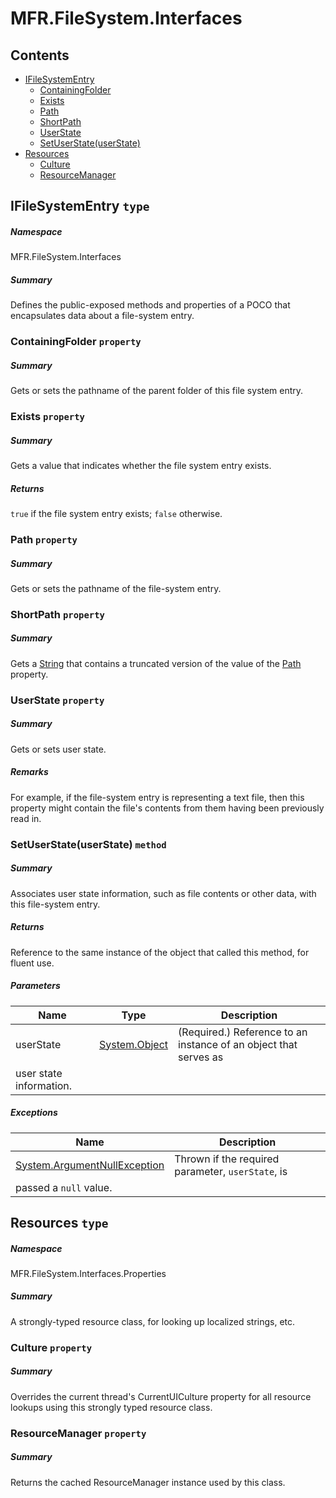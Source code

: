 <a name='assembly'></a>
# MFR.FileSystem.Interfaces

## Contents

- [IFileSystemEntry](#T-MFR-FileSystem-Interfaces-IFileSystemEntry 'MFR.FileSystem.Interfaces.IFileSystemEntry')
  - [ContainingFolder](#P-MFR-FileSystem-Interfaces-IFileSystemEntry-ContainingFolder 'MFR.FileSystem.Interfaces.IFileSystemEntry.ContainingFolder')
  - [Exists](#P-MFR-FileSystem-Interfaces-IFileSystemEntry-Exists 'MFR.FileSystem.Interfaces.IFileSystemEntry.Exists')
  - [Path](#P-MFR-FileSystem-Interfaces-IFileSystemEntry-Path 'MFR.FileSystem.Interfaces.IFileSystemEntry.Path')
  - [ShortPath](#P-MFR-FileSystem-Interfaces-IFileSystemEntry-ShortPath 'MFR.FileSystem.Interfaces.IFileSystemEntry.ShortPath')
  - [UserState](#P-MFR-FileSystem-Interfaces-IFileSystemEntry-UserState 'MFR.FileSystem.Interfaces.IFileSystemEntry.UserState')
  - [SetUserState(userState)](#M-MFR-FileSystem-Interfaces-IFileSystemEntry-SetUserState-System-Object- 'MFR.FileSystem.Interfaces.IFileSystemEntry.SetUserState(System.Object)')
- [Resources](#T-MFR-FileSystem-Interfaces-Properties-Resources 'MFR.FileSystem.Interfaces.Properties.Resources')
  - [Culture](#P-MFR-FileSystem-Interfaces-Properties-Resources-Culture 'MFR.FileSystem.Interfaces.Properties.Resources.Culture')
  - [ResourceManager](#P-MFR-FileSystem-Interfaces-Properties-Resources-ResourceManager 'MFR.FileSystem.Interfaces.Properties.Resources.ResourceManager')

<a name='T-MFR-FileSystem-Interfaces-IFileSystemEntry'></a>
## IFileSystemEntry `type`

##### Namespace

MFR.FileSystem.Interfaces

##### Summary

Defines the public-exposed methods and properties of a POCO that
encapsulates data about a file-system entry.

<a name='P-MFR-FileSystem-Interfaces-IFileSystemEntry-ContainingFolder'></a>
### ContainingFolder `property`

##### Summary

Gets or sets the pathname of the parent folder of this file system entry.

<a name='P-MFR-FileSystem-Interfaces-IFileSystemEntry-Exists'></a>
### Exists `property`

##### Summary

Gets a value that indicates whether the file system entry exists.

##### Returns

`true` if the file system entry exists;
`false` otherwise.

<a name='P-MFR-FileSystem-Interfaces-IFileSystemEntry-Path'></a>
### Path `property`

##### Summary

Gets or sets the pathname of the file-system entry.

<a name='P-MFR-FileSystem-Interfaces-IFileSystemEntry-ShortPath'></a>
### ShortPath `property`

##### Summary

Gets a [String](http://msdn.microsoft.com/query/dev14.query?appId=Dev14IDEF1&l=EN-US&k=k:System.String 'System.String') that contains a truncated version of the
value of the [Path](#P-MFR-FileSystem-FileSystemEntry-Path 'MFR.FileSystem.FileSystemEntry.Path') property.

<a name='P-MFR-FileSystem-Interfaces-IFileSystemEntry-UserState'></a>
### UserState `property`

##### Summary

Gets or sets user state.

##### Remarks

For example, if the file-system entry is representing a text file,
then this property might contain the file's contents from them
having been previously read in.

<a name='M-MFR-FileSystem-Interfaces-IFileSystemEntry-SetUserState-System-Object-'></a>
### SetUserState(userState) `method`

##### Summary

Associates user state information, such as file contents or other
data, with this file-system entry.

##### Returns

Reference to the same instance of the object that called this
method, for fluent use.

##### Parameters

| Name | Type | Description |
| ---- | ---- | ----------- |
| userState | [System.Object](http://msdn.microsoft.com/query/dev14.query?appId=Dev14IDEF1&l=EN-US&k=k:System.Object 'System.Object') | (Required.) Reference to an instance of an object that serves as
user state information. |

##### Exceptions

| Name | Description |
| ---- | ----------- |
| [System.ArgumentNullException](http://msdn.microsoft.com/query/dev14.query?appId=Dev14IDEF1&l=EN-US&k=k:System.ArgumentNullException 'System.ArgumentNullException') | Thrown if the required parameter, `userState`, is
passed a `null` value. |

<a name='T-MFR-FileSystem-Interfaces-Properties-Resources'></a>
## Resources `type`

##### Namespace

MFR.FileSystem.Interfaces.Properties

##### Summary

A strongly-typed resource class, for looking up localized strings, etc.

<a name='P-MFR-FileSystem-Interfaces-Properties-Resources-Culture'></a>
### Culture `property`

##### Summary

Overrides the current thread's CurrentUICulture property for all
  resource lookups using this strongly typed resource class.

<a name='P-MFR-FileSystem-Interfaces-Properties-Resources-ResourceManager'></a>
### ResourceManager `property`

##### Summary

Returns the cached ResourceManager instance used by this class.
